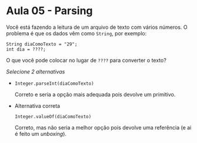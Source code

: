 # Aula 05 - Parsing

Você está fazendo a leitura de um arquivo de texto com vários números. O problema é que os dados vêm como `String`, por exemplo:

```
String diaComoTexto = "29";
int dia = ????;
```

O que você pode colocar no lugar de `????` para converter o texto?

*Selecione 2 alternativas*

- `Integer.parseInt(diaComoTexto)`
    
    Correto e seria a opção mais adequada pois devolve um primitivo.
    
- Alternativa correta
    
    `Integer.valueOf(diaComoTexto)`
    
    Correto, mas não seria a melhor opção pois devolve uma referência (e ai é feito um *unboxing*).